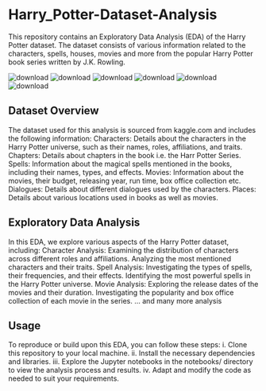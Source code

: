 # Harry_Potter-Dataset-Analysis

This repository contains an Exploratory Data Analysis (EDA) of the Harry Potter dataset. The dataset consists of various information related to the characters, spells, houses, movies and more from the popular Harry Potter book series written by J.K. Rowling.

![download](https://github.com/Srijita2002/Harry_Potter-Dataset-Analysis/assets/111299389/a0997a5c-17e0-4bc0-8b6f-b8613ad1482f)
![download](https://github.com/Srijita2002/Harry_Potter-Dataset-Analysis/assets/111299389/260c067f-2d12-45aa-b9d3-93699323ce2c)
![download](https://github.com/Srijita2002/Harry_Potter-Dataset-Analysis/assets/111299389/124ad346-48ff-4985-a9d7-709ccc01e848)
![download](https://github.com/Srijita2002/Harry_Potter-Dataset-Analysis/assets/111299389/9c458956-44ea-4d9d-9840-faccbf6d4dad)
![download](https://github.com/Srijita2002/Harry_Potter-Dataset-Analysis/assets/111299389/6e6cd040-103a-40a0-ab25-ca1e480c4fd3)
![download](https://github.com/Srijita2002/Harry_Potter-Dataset-Analysis/assets/111299389/f107df38-a6de-484f-9f31-a3cbc29021c4)

## Dataset Overview
The dataset used for this analysis is sourced from kaggle.com and includes the following information:
Characters: Details about the characters in the Harry Potter universe, such as their names, roles, affiliations, and traits.
Chapters: Details about chapters in the book i.e. the Harr Potter Series.
Spells: Information about the magical spells mentioned in the books, including their names, types, and effects.
Movies: Information about the movies, their budget, releasing year, run time, box office collection etc.
Dialogues: Details about different dialogues used by the characters.
Places: Details about various locations used in books as well as movies.

## Exploratory Data Analysis
In this EDA, we explore various aspects of the Harry Potter dataset, including:
Character Analysis: Examining the distribution of characters across different roles and affiliations. Analyzing the most mentioned characters and their traits.
Spell Analysis: Investigating the types of spells, their frequencies, and their effects. Identifying the most powerful spells in the Harry Potter universe.
Movie Analysis: Exploring the release dates of the movies and their duration. Investigating the popularity and box office collection of each movie in the series.
... and many more analysis

## Usage
To reproduce or build upon this EDA, you can follow these steps:
i. Clone this repository to your local machine.
ii. Install the necessary dependencies and libraries.
iii. Explore the Jupyter notebooks in the notebooks/ directory to view the analysis process and results.
iv. Adapt and modify the code as needed to suit your requirements.
